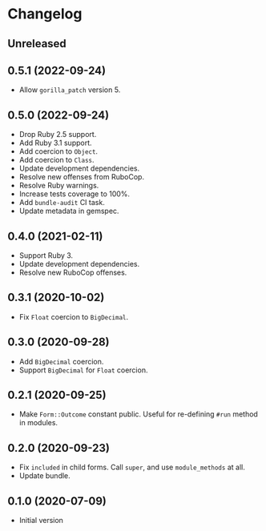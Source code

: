 # Changelog

## Unreleased

## 0.5.1 (2022-09-24)

*   Allow `gorilla_patch` version 5.

## 0.5.0 (2022-09-24)

*   Drop Ruby 2.5 support.
*   Add Ruby 3.1 support.
*   Add coercion to `Object`.
*   Add coercion to `Class`.
*   Update development dependencies.
*   Resolve new offenses from RuboCop.
*   Resolve Ruby warnings.
*   Increase tests coverage to 100%.
*   Add `bundle-audit` CI task.
*   Update metadata in gemspec.

## 0.4.0 (2021-02-11)

*   Support Ruby 3.
*   Update development dependencies.
*   Resolve new RuboCop offenses.

## 0.3.1 (2020-10-02)

*   Fix `Float` coercion to `BigDecimal`.

## 0.3.0 (2020-09-28)

*   Add `BigDecimal` coercion.
*   Support `BigDecimal` for `Float` coercion.

## 0.2.1 (2020-09-25)

*   Make `Form::Outcome` constant public.
    Useful for re-defining `#run` method in modules.

## 0.2.0 (2020-09-23)

*   Fix `included` in child forms.
    Call `super`, and use `module_methods` at all.
*   Update bundle.

## 0.1.0 (2020-07-09)

*   Initial version
